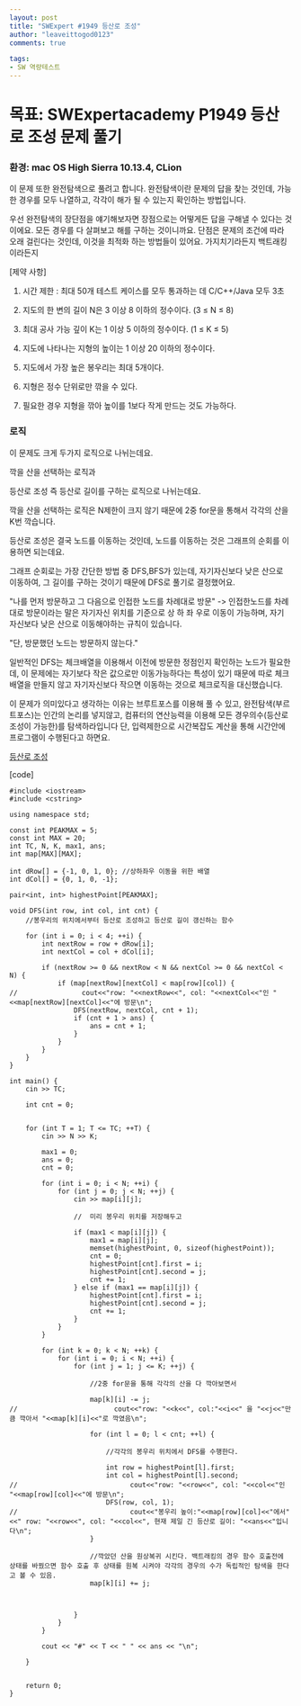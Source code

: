 ```yaml
---
layout: post
title: "SWExpert #1949 등산로 조성"
author: "leaveittogod0123"
comments: true

tags:
- SW 역량테스트
---
```


# 목표: SWExpertacademy P1949 등산로 조성 문제 풀기
### 환경: mac OS High Sierra 10.13.4, CLion

이 문제 또한 완전탐색으로 풀려고 합니다.
완전탐색이란 문제의 답을 찾는 것인데, 가능한 경우를 모두 나열하고, 각각이 해가 될 수 있는지 확인하는 방법입니다.

우선 완전탐색의 장단점을 얘기해보자면
장점으로는 어떻게든 답을 구해낼 수 있다는 것이에요. 모든 경우를 다 살펴보고 해를 구하는 것이니까요.
단점은 문제의 조건에 따라 오래 걸린다는 것인데, 이것을 최적화 하는 방법들이 있어요. 가지치기라든지 백트래킹이라든지

[제약 사항]

1. 시간 제한 : 최대 50개 테스트 케이스를 모두 통과하는 데 C/C++/Java 모두 3초

2. 지도의 한 변의 길이 N은 3 이상 8 이하의 정수이다. (3 ≤ N ≤ 8)

3. 최대 공사 가능 깊이 K는 1 이상 5 이하의 정수이다. (1 ≤ K ≤ 5)

4. 지도에 나타나는 지형의 높이는 1 이상 20 이하의 정수이다.

5. 지도에서 가장 높은 봉우리는 최대 5개이다.

6. 지형은 정수 단위로만 깎을 수 있다.

7. 필요한 경우 지형을 깎아 높이를 1보다 작게 만드는 것도 가능하다.


### 로직

이 문제도 크게 두가지 로직으로 나뉘는데요.

깍을 산을 선택하는 로직과

등산로 조성 즉 등산로 길이를 구하는 로직으로 나뉘는데요.

깍을 산을 선택하는 로직은 N제한이 크지 않기 때문에 2중 for문을 통해서 각각의 산을 K번 깍습니다.

등산로 조성은 결국 노드를 이동하는 것인데, 노드를 이동하는 것은 그래프의 순회를 이용하면 되는데요.

그래프 순회로는 가장 간단한 방법 중 DFS,BFS가 있는데, 자기자신보다 낮은 산으로 이동하여, 그 길이를 구하는 것이기 때문에
DFS로 풀기로 결정했어요.

"나를 먼저 방문하고 그 다음으로 인접한 노드를 차례대로 방문" -> 인접한노드를 차례대로 방문이라는 말은 자기자신 위치를 기준으로
상 하 좌 우로 이동이 가능하며, 자기 자신보다 낮은 산으로 이동해야하는 규칙이 있습니다.

"단, 방문했던 노드는 방문하지 않는다." 


일반적인 DFS는 체크배열을 이용해서 이전에 방문한 정점인지 확인하는 노드가 필요한데, 
이 문제에는 자기보다 작은 값으로만 이동가능하다는 특성이 있기 때문에 따로 체크배열을 만들지 않고 
자기자신보다 작으면 이동하는 것으로 체크로직을 대신했습니다.

이 문제가 의미있다고 생각하는 이유는 브루트포스를 이용해 풀 수 있고,
완전탐색(부르트포스)는 인간의 논리를 넣지않고, 컴퓨터의 연산능력을 이용해 모든 경우의수(등산로 조성이 가능한)를 탐색하라입니다 
단, 입력제한으로 시간복잡도 계산을 통해 시간안에 프로그램이 수행된다고 하면요.



[등산로 조성](https://www.swexpertacademy.com/main/code/problem/problemDetail.do?contestProbId=AV5PoOKKAPIDFAUq&categoryId=AV5PoOKKAPIDFAUq&categoryType=CODE)

[code]
~~~
#include <iostream>
#include <cstring>

using namespace std;

const int PEAKMAX = 5;
const int MAX = 20;
int TC, N, K, max1, ans;
int map[MAX][MAX];

int dRow[] = {-1, 0, 1, 0}; //상하좌우 이동을 위한 배열
int dCol[] = {0, 1, 0, -1};

pair<int, int> highestPoint[PEAKMAX];

void DFS(int row, int col, int cnt) {
    //봉우리의 위치에서부터 등산로 조성하고 등산로 길이 갱신하는 함수

    for (int i = 0; i < 4; ++i) {
        int nextRow = row + dRow[i];
        int nextCol = col + dCol[i];

        if (nextRow >= 0 && nextRow < N && nextCol >= 0 && nextCol < N) {
            if (map[nextRow][nextCol] < map[row][col]) {
//                cout<<"row: "<<nextRow<<", col: "<<nextCol<<"인 "<<map[nextRow][nextCol]<<"에 방문\n";
                DFS(nextRow, nextCol, cnt + 1);
                if (cnt + 1 > ans) {
                    ans = cnt + 1;
                }
            }
        }
    }
}

int main() {
    cin >> TC;

    int cnt = 0;


    for (int T = 1; T <= TC; ++T) {
        cin >> N >> K;

        max1 = 0;
        ans = 0;
        cnt = 0;

        for (int i = 0; i < N; ++i) {
            for (int j = 0; j < N; ++j) {
                cin >> map[i][j];

                //  미리 봉우리 위치를 저장해두고

                if (max1 < map[i][j]) {
                    max1 = map[i][j];
                    memset(highestPoint, 0, sizeof(highestPoint));
                    cnt = 0;
                    highestPoint[cnt].first = i;
                    highestPoint[cnt].second = j;
                    cnt += 1;
                } else if (max1 == map[i][j]) {
                    highestPoint[cnt].first = i;
                    highestPoint[cnt].second = j;
                    cnt += 1;
                }
            }
        }

        for (int k = 0; k < N; ++k) {
            for (int i = 0; i < N; ++i) {
                for (int j = 1; j <= K; ++j) {

                    //2중 for문을 통해 각각의 산을 다 깍아보면서

                    map[k][i] -= j;
//                        cout<<"row: "<<k<<", col:"<<i<<" 을 "<<j<<"만큼 깍아서 "<<map[k][i]<<"로 깍였음\n";

                    for (int l = 0; l < cnt; ++l) {

                        //각각의 봉우리 위치에서 DFS를 수행한다.

                        int row = highestPoint[l].first;
                        int col = highestPoint[l].second;
//                            cout<<"row: "<<row<<", col: "<<col<<"인 "<<map[row][col]<<"에 방문\n";
                        DFS(row, col, 1);
//                            cout<<"봉우리 높이:"<<map[row][col]<<"에서"<<" row: "<<row<<", col: "<<col<<", 현재 제일 긴 등산로 길이: "<<ans<<"입니다\n";
                    }

                    //깍았던 산을 원상복귀 시킨다. 백트래킹의 경우 함수 호출전에 상태를 바꿨으면 함수 호출 후 상태를 원복 시켜야 각각의 경우의 수가 독립적인 탐색을 한다고 볼 수 있음.
                    map[k][i] += j; 



                }
            }
        }

        cout << "#" << T << " " << ans << "\n";

    }


    return 0;
}
~~~
